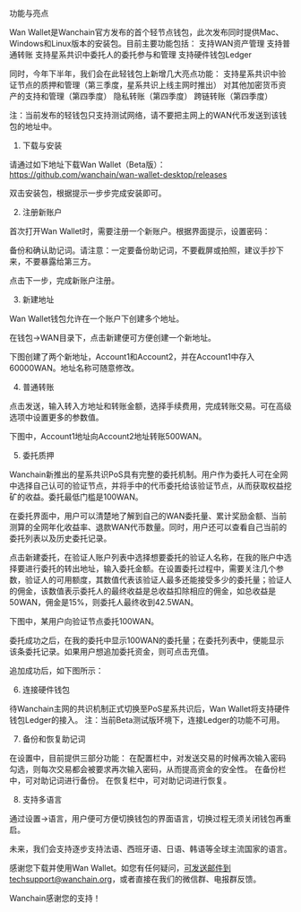 
功能与亮点

Wan Wallet是Wanchain官方发布的首个轻节点钱包，此次发布同时提供Mac、Windows和Linux版本的安装包。目前主要功能包括：
支持WAN资产管理
支持普通转账
支持星系共识中委托人的委托参与和管理
支持硬件钱包Ledger
 
同时，今年下半年，我们会在此轻钱包上新增几大亮点功能：
支持星系共识中验证节点的质押和管理（第三季度，星系共识上线主网时推出）
对其他加密货币资产的支持和管理（第四季度）
隐私转账（第四季度）
跨链转账（第四季度）

注：当前发布的轻钱包只支持测试网络，请不要把主网上的WAN代币发送到该钱包的地址中。
 
1. 下载与安装

请通过如下地址下载Wan Wallet（Beta版）：
https://github.com/wanchain/wan-wallet-desktop/releases

双击安装包，根据提示一步步完成安装即可。
 
2. 注册新账户

首次打开Wan Wallet时，需要注册一个新账户。根据界面提示，设置密码：

 


备份和确认助记词。请注意：一定要备份助记词，不要截屏或拍照，建议手抄下来，不要暴露给第三方。

 


点击下一步，完成新账户注册。
 
3. 新建地址
 
Wan Wallet钱包允许在一个账户下创建多个地址。
 
在钱包->WAN目录下，点击新建便可方便创建一个新地址。

下图创建了两个新地址，Account1和Account2，并在Account1中存入60000WAN。地址名称可随意修改。

 


4. 普通转账

点击发送，输入转入方地址和转账金额，选择手续费用，完成转账交易。可在高级选项中设置更多的参数值。

下图中，Account1地址向Account2地址转账500WAN。


 



5. 委托质押
 
Wanchain新推出的星系共识PoS具有完整的委托机制。用户作为委托人可在全网中选择自己认可的验证节点，并将手中的代币委托给该验证节点，从而获取权益挖矿的收益。委托最低门槛是100WAN。
 
在委托界面中，用户可以清楚地了解到自己的WAN委托量、累计奖励金额、当前测算的全网年化收益率、退款WAN代币数量。同时，用户还可以查看自己当前的委托列表以及历史委托记录。



点击新建委托，在验证人账户列表中选择想要委托的验证人名称，在我的账户中选择要进行委托的转出地址，输入委托金额。在设置委托过程中，需要关注几个参数，验证人的可用额度，其数值代表该验证人最多还能接受多少的委托量；验证人的佣金，该数值表示委托人的最终收益是总收益扣除相应的佣金，如总收益是50WAN，佣金是15%，则委托人最终收到42.5WAN。
 
下图中，某用户向验证节点委托100WAN。


 
委托成功之后，在我的委托中显示100WAN的委托量；在委托列表中，便能显示该条委托记录。如果用户想追加委托资金，则可点击充值。


 
追加成功后，如下图所示：
 

 
6. 连接硬件钱包

待Wanchain主网的共识机制正式切换至PoS星系共识后，Wan Wallet将支持硬件钱包Ledger的接入。
注：当前Beta测试版环境下，连接Ledger的功能不可用。


 
7. 备份和恢复助记词

在设置中，目前提供三部分功能：
在配置栏中，对发送交易的时候再次输入密码勾选，则每次交易都会被要求再次输入密码，从而提高资金的安全性。
在备份栏中，可对助记词进行备份。
在恢复栏中，可对助记词进行恢复。


 
8. 支持多语言

通过设置->语言，用户便可方便切换钱包的界面语言，切换过程无须关闭钱包再重启。

未来，我们会支持逐步支持法语、西班牙语、日语、韩语等全球主流国家的语言。



感谢您下载并使用Wan Wallet。如您有任何疑问，可发送邮件到techsupport@wanchain.org，或者直接在我们的微信群、电报群反馈。
 
Wanchain感谢您的支持！
